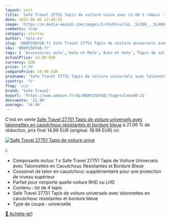 ```yaml
---
layout: post
title: 'Safe Travel 27751 Tapis de voiture unive avec 21.06 % rabais '
date: 2021-06-06 12:44:55
image: 'https://m.media-amazon.com/images/I/41uO1+uiloL._SL500_._SL400_.jpg'
comments: true
category: ofertas
author: 'tole.es'
slug: 'B08P25DYGB-fr Safe Travel 27751 Tapis de voiture universels avec...'
sku: 'B08P25DYGB-fr'
tags: [ 'Accessoires auto','Auto et Moto','Auto et moto','Tapis de sol','Tapis et moquettes','safe travel', ]
actualPrice: 14.99 EUR
currency: EUR
price: 14.99
comparePrice: 18.99 EUR
prodname: 'Safe Travel 27751 Tapis de voiture universels avec talonnettes en caoutchouc résistantes et bordure bleue'
country: 'fr'
flag: '🇫🇷'
brand: 'Safe Travel'
buyurl: 'https://www.amazon.fr/dp/B08P25DYGB/?tag=tolees0d-21'
descuento: '21.06'
average: '14.99'
---
```


C'est en vente [Safe Travel 27751 Tapis de voiture universels avec talonnettes en caoutchouc résistantes et bordure bleue](https://www.amazon.fr/dp/B08P25DYGB/?tag=tolees0d-21)  à  21.06 % de réduction, prix final  14.99 EUR (original: 18.99 EUR) ici:

[![Safe Travel 27751 Tapis de voiture unive](https://m.media-amazon.com/images/I/41uO1+uiloL._SL500_._SL400_.jpg)](https://www.amazon.fr/dp/B08P25DYGB/?tag=tolees0d-21)

ℹ️:

- Composants inclus: 1 x Safe Travel 27751 Tapis de Voiture Universels avec Talonnettes en Caoutchouc Résistantes et Bordure Bleue
- Coussinet de talon en caoutchouc supplémentaire pour une protection de niveau supérieur
- Parfait pour nimporte quelle voiture RHD ou LHD
- Contenu : lot de 4 tapis
- Safe Travel 27751 Tapis de voiture universels avec talonnettes en caoutchouc résistantes et bordure bleue
- Type de coupe : universelle

[🛒 Achète-le!!](https://www.amazon.fr/dp/B08P25DYGB/?tag=tolees0d-21)

